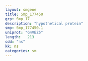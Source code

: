 ```yaml
---
layout: smgene
title: Smp_177450
grp: Smp_17
description: "hypothetical protein"
smp: Smp_177450.1
uniprot: "G4VEZ5"
length:   213
cdd: "ns"
kk: ns
categories: sm
---
```

